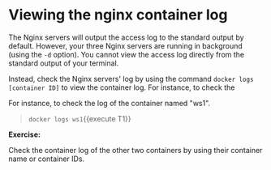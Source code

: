 # Viewing the nginx container log

The Nginx servers will output the access log to the standard output by default. However, your three Nginx servers are running in background (using the `-d` option). You cannot view the access log directly from the standard output of your terminal.

Instead, check the Nginx servers' log by using the command `docker logs [container ID]` to 
view the container log. For instance, to check the 

For instance, to check the log of the container named "ws1".

> `docker logs ws1`{{execute T1}}

**Exercise:**  

Check the container log of the other two containers by using their container name or container IDs.




